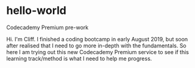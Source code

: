 # hello-world
Codecademy Premium pre-work

Hi. I'm Cliff. I finished a coding bootcamp in early August 2019, but soon after realised that I need to go more in-depth with the fundamentals. So here I am trying out this new Codecademy Premium service to see if this learning track/method is what I need to help me progress.
